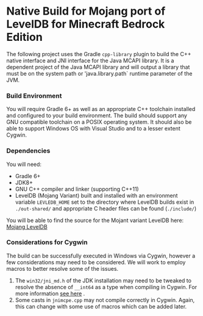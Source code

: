 # Native Build for Mojang port of LevelDB for Minecraft Bedrock Edition

The following project uses the Gradle `cpp-library` plugin to build the C++ native interface and JNI interface for the Java MCAPI library.  It is a dependent project of the Java MCAPI library and will output a library that must be on the system path or 'java.library.path` runtime parameter of the JVM.

### Build Environment

You will require Gradle 6+ as well as an appropriate C++ toolchain installed and configured to your build environment.  The build should support any GNU compatible toolchain on a POSIX operating system.  It should also be able to support Windows OS with Visual Studio and to a lesser extent Cygwin.

### Dependencies

You will need:

 - Gradle 6+
 - JDK8+
 - GNU C++ compiler and linker (supporting C++11)
 - LevelDB (Mojang Variant) built and installed with an environment variable `LEVLEDB_HOME` set to the directory where LevelDB builds exist in `./out-shared/` and appropriate C header files can be found (`./include/`)
 
You will be able to find the source for the Mojant variant LevelDB here: [Mojang LevelDB](https://github.com/Mojang/leveldb-mcpe)

### Considerations for Cygwin

The build can be successfully executed in Windows via Cygwin, however a few considerations may need to be considered.  We will work to employ macros to better resolve some of the issues.

 1. The `win32/jni_md.h` of the JDK installation may need to be tweaked to resolve the absence of `__int64` as a type when compiling in Cygwin.  For more information [see here](https://graphics-muse.org/wp/?page_id=147) .
 2. Some casts in `jnimcpe.cpp` may not compile correctly in Cygwin.  Again, this can change with some use of macros which can be added later.

